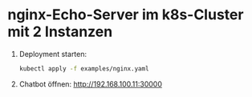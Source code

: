 # nginx-Echo-Server im k8s-Cluster mit 2 Instanzen

1. Deployment starten:
    ```bash
    kubectl apply -f examples/nginx.yaml
    ```
2. Chatbot öffnen:
    http://192.168.100.11:30000